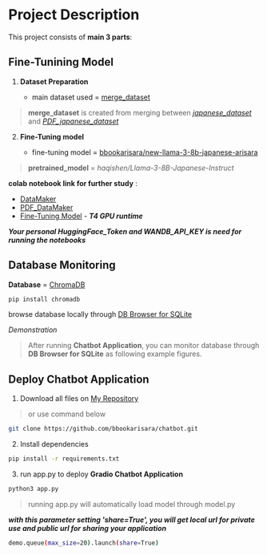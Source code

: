 # Project Description
This project consists of **main 3 parts**:

## Fine-Tunining Model

 1. **Dataset Preparation**

	- main dataset used = [merge_dataset](https://huggingface.co/datasets/bbookarisara/merge_dataset)

> **merge_dataset** is created from merging between [*japanese_dataset*](https://huggingface.co/datasets/bbookarisara/japanese_dataset) and [*PDF_japanese_dataset*](https://huggingface.co/datasets/bbookarisara/japanese_fromPDF_dataset)
 2. **Fine-Tuning model**
 
	 - fine-tuning model =
   [bbookarisara/new-llama-3-8b-japanese-arisara](https://huggingface.co/bbookarisara/new-llama-3-8b-japanese-arisara)
> **pretrained_model** = *haqishen/Llama-3-8B-Japanese-Instruct*


**colab notebook link for further study** :
 - [DataMaker](https://colab.research.google.com/drive/1QDjrvao2fI0NfvN_GyDnf39QeGJglFJh?usp=sharing)
 - [PDF_DataMaker](https://colab.research.google.com/drive/1aFkK1nSwW0YRDZUgiJEbRbQveymNvQL1?usp=sharing)
 - [Fine-Tuning Model](https://colab.research.google.com/drive/17FsRHlL8DenRD5tBcGifLuSBVytJlT8A?usp=sharing) - ***T4 GPU runtime***

***Your personal HuggingFace_Token and WANDB_API_KEY is need for running the notebooks***
   
## Database Monitoring
**Database** = [ChromaDB](https://docs.trychroma.com/getting-started)
```bash
pip install chromadb
```
browse database locally through [DB Browser for SQLite](https://sqlitebrowser.org/)

*Demonstration*

> After running **Chatbot Application**, you can monitor database through **DB Browser for SQLite** as following example figures.

## Deploy Chatbot Application

1. Download all files on [My Repository](https://github.com/bbookarisara/chatbot/)

>or use command below
```bash
git clone https://github.com/bbookarisara/chatbot.git
```

2. Install dependencies
```bash
pip install -r requirements.txt
```
3. run app.py to deploy **Gradio Chatbot Application**
```bash
python3 app.py 
```

> running app.py will automatically load model through model.py

    

 ***with this parameter setting **'share=True'**, 
 you will get local url for private use and public url for sharing your application***
 
  ```bash
  demo.queue(max_size=20).launch(share=True)
  ```    
